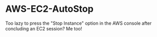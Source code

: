 # AWS-EC2-AutoStop
Too lazy to press the "Stop Instance" option in the AWS console after concluding an EC2 session? Me too!
